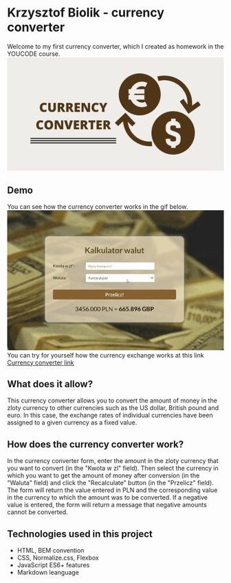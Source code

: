 # Krzysztof Biolik - currency converter
Welcome to my first currency converter, which I created as homework in the YOUCODE course.
![OpenGraphimage](https://github.com/KrzysztofBiolik/Currency-converter/blob/master/images/og.png?raw=true)
## Demo
You can see how the currency converter works in the gif below.
![Gif](https://github.com/KrzysztofBiolik/Currency-converter/blob/master/images/gif_currency-converter.gif?raw=true)
You can try for yourself how the currency exchange works at this link<br>
[Currency converter link](https://krzysztofbiolik.github.io/Currency-converter/)
## What does it allow?
This currency converter allows you to convert the amount of money in the zloty currency to other currencies such as the US dollar, British pound and euro. In this case, the exchange rates of individual currencies have been assigned to a given currency as a fixed value.
## How does the currency converter work?
In the currency converter form, enter the amount in the zloty currency that you want to convert (in the "Kwota w zl" field). Then select the currency in which you want to get the amount of money after conversion (in the "Waluta" field) and click the "Recalculate" button (in the "Przelicz" field). The form will return the value entered in PLN and the corresponding value in the currency to which the amount was to be converted. If a negative value is entered, the form will return a message that negative amounts cannot be converted.
## Technologies used in this project
- HTML, BEM convention
- CSS, Normalize.css, Flexbox
- JavaScript ES6+ features
- Markdown leanguage
